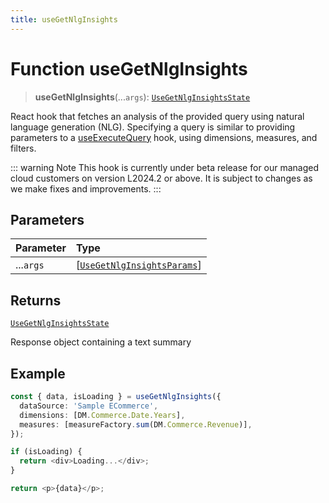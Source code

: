 ```yaml
---
title: useGetNlgInsights
---
```


# Function useGetNlgInsights <Badge type="beta" text="Beta" />

> **useGetNlgInsights**(...`args`): [`UseGetNlgInsightsState`](../interfaces/interface.UseGetNlgInsightsState.md)

React hook that fetches an analysis of the provided query using natural language generation (NLG).
Specifying a query is similar to providing parameters to a [useExecuteQuery](../queries/function.useExecuteQuery.md) hook, using dimensions, measures, and filters.

::: warning Note
This hook is currently under beta release for our managed cloud customers on version L2024.2 or above. It is subject to changes as we make fixes and improvements.
:::

## Parameters

| Parameter | Type |
| :------ | :------ |
| ...`args` | [[`UseGetNlgInsightsParams`](../interfaces/interface.UseGetNlgInsightsParams.md)] |

## Returns

[`UseGetNlgInsightsState`](../interfaces/interface.UseGetNlgInsightsState.md)

Response object containing a text summary

## Example

```ts
const { data, isLoading } = useGetNlgInsights({
  dataSource: 'Sample ECommerce',
  dimensions: [DM.Commerce.Date.Years],
  measures: [measureFactory.sum(DM.Commerce.Revenue)],
});

if (isLoading) {
  return <div>Loading...</div>;
}

return <p>{data}</p>;
```
